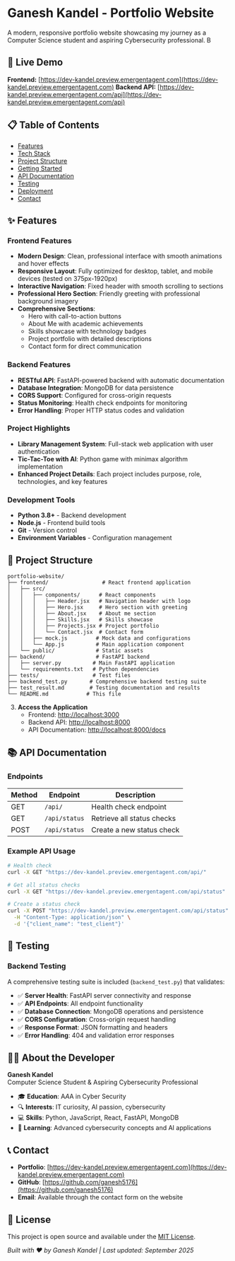 # Ganesh Kandel - Portfolio Website

A modern, responsive portfolio website showcasing my journey as a Computer Science student and aspiring Cybersecurity professional. B
## 🌟 Live Demo

**Frontend:** [https://dev-kandel.preview.emergentagent.com](https://dev-kandel.preview.emergentagent.com)
**Backend API:** [https://dev-kandel.preview.emergentagent.com/api](https://dev-kandel.preview.emergentagent.com/api)

## 📋 Table of Contents

- [Features](#features)
- [Tech Stack](#tech-stack)
- [Project Structure](#project-structure)
- [Getting Started](#getting-started)
- [API Documentation](#api-documentation)
- [Testing](#testing)
- [Deployment](#deployment)
- [Contact](#contact)

## ✨ Features

### Frontend Features
- **Modern Design**: Clean, professional interface with smooth animations and hover effects
- **Responsive Layout**: Fully optimized for desktop, tablet, and mobile devices (tested on 375px-1920px)
- **Interactive Navigation**: Fixed header with smooth scrolling to sections
- **Professional Hero Section**: Friendly greeting with professional background imagery
- **Comprehensive Sections**:
  - Hero with call-to-action buttons
  - About Me with academic achievements
  - Skills showcase with technology badges
  - Project portfolio with detailed descriptions
  - Contact form for direct communication

### Backend Features
- **RESTful API**: FastAPI-powered backend with automatic documentation
- **Database Integration**: MongoDB for data persistence
- **CORS Support**: Configured for cross-origin requests
- **Status Monitoring**: Health check endpoints for monitoring
- **Error Handling**: Proper HTTP status codes and validation

### Project Highlights
- **Library Management System**: Full-stack web application with user authentication
- **Tic-Tac-Toe with AI**: Python game with minimax algorithm implementation
- **Enhanced Project Details**: Each project includes purpose, role, technologies, and key features


### Development Tools
- **Python 3.8+** - Backend development
- **Node.js** - Frontend build tools
- **Git** - Version control
- **Environment Variables** - Configuration management

## 📁 Project Structure

```
portfolio-website/
├── frontend/                 # React frontend application
│   ├── src/
│   │   ├── components/      # React components
│   │   │   ├── Header.jsx   # Navigation header with logo
│   │   │   ├── Hero.jsx     # Hero section with greeting
│   │   │   ├── About.jsx    # About me section
│   │   │   ├── Skills.jsx   # Skills showcase
│   │   │   ├── Projects.jsx # Project portfolio
│   │   │   └── Contact.jsx  # Contact form
│   │   ├── mock.js         # Mock data and configurations
│   │   └── App.js          # Main application component
│   └── public/             # Static assets
├── backend/                # FastAPI backend
│   ├── server.py          # Main FastAPI application
│   └── requirements.txt   # Python dependencies
├── tests/                 # Test files
├── backend_test.py       # Comprehensive backend testing suite
├── test_result.md        # Testing documentation and results
└── README.md            # This file
```


3. **Access the Application**
   - Frontend: [http://localhost:3000](http://localhost:3000)
   - Backend API: [http://localhost:8000](http://localhost:8000)
   - API Documentation: [http://localhost:8000/docs](http://localhost:8000/docs)

## 📚 API Documentation

### Endpoints

| Method | Endpoint | Description |
|--------|----------|-------------|
| GET | `/api/` | Health check endpoint |
| GET | `/api/status` | Retrieve all status checks |
| POST | `/api/status` | Create a new status check |

### Example API Usage

```bash
# Health check
curl -X GET "https://dev-kandel.preview.emergentagent.com/api/"

# Get all status checks
curl -X GET "https://dev-kandel.preview.emergentagent.com/api/status"

# Create a status check
curl -X POST "https://dev-kandel.preview.emergentagent.com/api/status" \
  -H "Content-Type: application/json" \
  -d '{"client_name": "test_client"}'
```

## 🧪 Testing

### Backend Testing

A comprehensive testing suite is included (`backend_test.py`) that validates:

- ✅ **Server Health**: FastAPI server connectivity and response
- ✅ **API Endpoints**: All endpoint functionality
- ✅ **Database Connection**: MongoDB operations and persistence
- ✅ **CORS Configuration**: Cross-origin request handling
- ✅ **Response Format**: JSON formatting and headers
- ✅ **Error Handling**: 404 and validation error responses



## 👨‍💻 About the Developer

**Ganesh Kandel**  
Computer Science Student & Aspiring Cybersecurity Professional

- 🎓 **Education**: A*A*A in Cyber Security
- 🔍 **Interests**: IT curiosity, AI passion, cybersecurity
- 💻 **Skills**: Python, JavaScript, React, FastAPI, MongoDB
- 🌱 **Learning**: Advanced cybersecurity concepts and AI applications

## 📞 Contact

- **Portfolio**: [https://dev-kandel.preview.emergentagent.com](https://dev-kandel.preview.emergentagent.com)
- **GitHub**: [https://github.com/ganesh5176](https://github.com/ganesh5176)
- **Email**: Available through the contact form on the website

## 📄 License

This project is open source and available under the [MIT License](LICENSE).



*Built with ❤️ by Ganesh Kandel | Last updated: September 2025*
